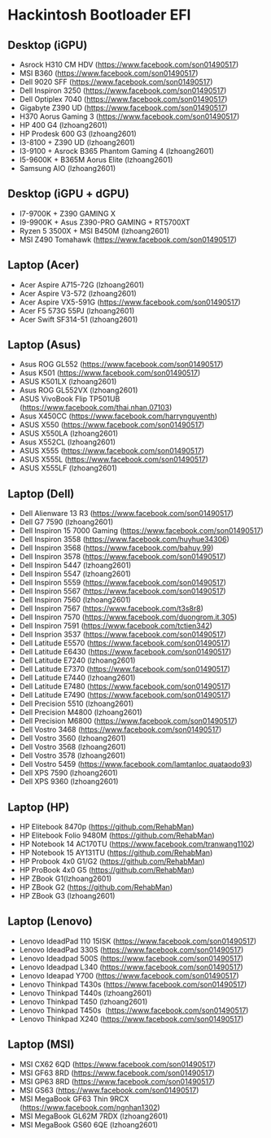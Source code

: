 # Hackintosh Bootloader EFI

## Desktop (iGPU)
+ Asrock H310 CM HDV (https://www.facebook.com/son01490517)
+ MSI B360 (https://www.facebook.com/son01490517)
+ Dell 9020 SFF (https://www.facebook.com/son01490517)
+ Dell Inspiron 3250 (https://www.facebook.com/son01490517)
+ Dell Optiplex 7040 (https://www.facebook.com/son01490517)
+ Gigabyte Z390 UD (https://www.facebook.com/son01490517)
+ H370 Aorus Gaming 3 (https://www.facebook.com/son01490517)
+ HP 400 G4 (lzhoang2601)
+ HP Prodesk 600 G3 (lzhoang2601)
+ I3-8100 + Z390 UD (lzhoang2601)
+ I3-9100 + Asrock B365 Phantom Gaming 4 (lzhoang2601)
+ I5-9600K + B365M Aorus Elite (lzhoang2601)
+ Samsung AIO (lzhoang2601)
## Desktop (iGPU + dGPU)
+ I7-9700K + Z390 GAMING X
+ I9-9900K + Asus Z390-PRO GAMING + RT5700XT
+ Ryzen 5 3500X + MSI B450M (lzhoang2601)
+ MSI Z490 Tomahawk (https://www.facebook.com/son01490517)
## Laptop (Acer)  
+ Acer Aspire A715-72G (lzhoang2601)
+ Acer Aspire V3-572 (lzhoang2601) 
+ Acer Aspire VX5-591G (https://www.facebook.com/son01490517)
+ Acer F5 573G 55PJ (lzhoang2601)
+ Acer Swift SF314-51 (lzhoang2601)
## Laptop (Asus)
+ Asus ROG GL552 (https://www.facebook.com/son01490517)
+ Asus K501 (https://www.facebook.com/son01490517)
+ ASUS K501LX (lzhoang2601)
+ Asus ROG GL552VX (lzhoang2601)
+ ASUS VivoBook Flip TP501UB  (https://www.facebook.com/thai.nhan.07103)
+ Asus X450CC (https://www.facebook.com/harrynguyenth)
+ ASUS X550 (https://www.facebook.com/son01490517)
+ ASUS X550LA (lzhoang2601) 
+ Asus X552CL (lzhoang2601)
+ ASUS X555 (https://www.facebook.com/son01490517)
+ ASUS X555L (https://www.facebook.com/son01490517)
+ ASUS X555LF (lzhoang2601)
## Laptop (Dell)
+ Dell Alienware 13 R3 (https://www.facebook.com/son01490517)
+ Dell G7 7590 (lzhoang2601)
+ Dell Inspiron 15 7000 Gaming (https://www.facebook.com/son01490517)
+ Dell Inspiron 3558 (https://www.facebook.com/huyhue34306)
+ Dell Inspiron 3568 (https://www.facebook.com/bahuy.99)
+ Dell Inspiron 3578 (https://www.facebook.com/son01490517)
+ Dell Inspiron 5447 (lzhoang2601)
+ Dell Inspiron 5547 (lzhoang2601)
+ Dell Inspiron 5559 (https://www.facebook.com/son01490517)
+ Dell Inspiron 5567 (https://www.facebook.com/son01490517)
+ Dell Inspiron 7560 (lzhoang2601)
+ Dell Inspiron 7567 (https://www.facebook.com/t3s8r8)
+ Dell Inspiron 7570 (https://www.facebook.com/duongrom.it.305) 
+ Dell Inspiron 7591 (https://www.facebook.com/tctien342)
+ Dell Insprion 3537 (https://www.facebook.com/son01490517)
+ Dell Latitude E5570 (https://www.facebook.com/son01490517)
+ Dell Latitude E6430 (https://www.facebook.com/son01490517)
+ Dell Latitude E7240 (lzhoang2601)
+ Dell Latitude E7370 (https://www.facebook.com/son01490517)
+ Dell Latitude E7440 (lzhoang2601)
+ Dell Latitude E7480 (https://www.facebook.com/son01490517)
+ Dell Latitude E7490 (https://www.facebook.com/son01490517)
+ Dell Precision 5510 (lzhoang2601)
+ Dell Precision M4800 (lzhoang2601)
+ Dell Precision M6800 (https://www.facebook.com/son01490517)
+ Dell Vostro 3468 (https://www.facebook.com/son01490517)
+ Dell Vostro 3560 (lzhoang2601)
+ Dell Vostro 3568 (lzhoang2601)
+ Dell Vostro 3578 (lzhoang2601)
+ Dell Vostro 5459 (https://www.facebook.com/lamtanloc.quataodo93)
+ Dell XPS 7590 (lzhoang2601)
+ Dell XPS 9360 (lzhoang2601)
## Laptop (HP) 
+ HP Elitebook 8470p (https://github.com/RehabMan)
+ HP Elitebook Folio 9480M (https://github.com/RehabMan)
+ HP Notebook 14 AC170TU (https://www.facebook.com/tranwang1102)
+ HP Notebook 15 AY131TU (https://github.com/RehabMan)
+ HP Probook 4x0 G1/G2 (https://github.com/RehabMan)
+ HP ProBook 4x0 G5 (https://github.com/RehabMan)
+ HP ZBook G1(lzhoang2601)
+ HP ZBook G2 (https://github.com/RehabMan)
+ HP ZBook G3 (lzhoang2601)
## Laptop (Lenovo)
+ Lenovo IdeadPad 110 15ISK (https://www.facebook.com/son01490517)
+ Lenovo IdeadPad 330S (https://www.facebook.com/son01490517)
+ Lenovo Ideadpad 500S (https://www.facebook.com/son01490517)
+ Lenovo Ideadpad L340 (https://www.facebook.com/son01490517)
+ Lenovo Ideapad Y700 (https://www.facebook.com/son01490517)
+ Lenovo Thinkpad T430s (https://www.facebook.com/son01490517)
+ Lenovo Thinkpad T440s (lzhoang2601)
+ Lenovo Thinkpad T450 (lzhoang2601)
+ Lenovo Thinkpad T450s  (https://www.facebook.com/son01490517)
+ Lenovo Thinkpad X240 (https://www.facebook.com/son01490517)
## Laptop (MSI)
+ MSI CX62 6QD (https://www.facebook.com/son01490517)
+ MSI GF63 8RD (https://www.facebook.com/son01490517)
+ MSI GP63 8RD (https://www.facebook.com/son01490517)
+ MSI GS63 (https://www.facebook.com/son01490517)
+ MSI MegaBook GF63 Thin 9RCX (https://www.facebook.com/ngnhan1302)
+ MSI MegaBook GL62M 7RDX (lzhoang2601)
+ MSI MegaBook GS60 6QE (lzhoang2601)
